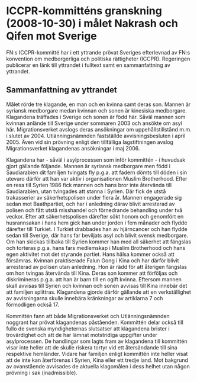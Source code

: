 # ICCPR-kommitténs granskning (2008-10-30) i målet Nakrash och Qifen mot Sverige

FN:s ICCPR\-kommitté har i ett yttrande prövat Sveriges efterlevnad av FN:s konvention om medborgerliga och politiska rättigheter (ICCPR). Regeringen publicerar en länk till yttrandet i fulltext samt en sammanfattning av yttrandet.


## Sammanfattning av yttrandet

Målet rörde tre klagande, en man och en kvinna samt deras son. Mannen är syriansk medborgare medan kvinnan och sonen är kinesiska medborgare. Klagandena träffades i Sverige och sonen är född här. Såväl mannen som kvinnan anlände till Sverige under sommaren 2003 och ansökte om asyl här. Migrationsverket avslogs deras ansökningar om uppehållstillstånd m.m. i slutet av 2004\. Utlänningsnämnden fastställde avvisningsbesluten i april 2005\. Även vid sin prövning enligt den tillfälliga lagstiftningen avslog Migrationsverket klagandenas ansökningar i maj 2006\.

Klagandena har \- såväl i asylprocessen som inför kommittén \- i huvudsak gjort gällande följande. Mannen är syriansk medborgare men född i Saudiarabien dit familjen tvingats fly p.g.a. att fadern dömts till döden i sin utevaro därför att han var aktiv i organisationen Muslim Brotherhood. Efter en resa till Syrien 1986 fick mannen och hans bror inte återvända till Saudiarabien, utan tvingades att stanna i Syrien. Där fick de utstå trakasserier av säkerhetspolisen under flera år. Mannen engagerade sig sedan mot Baathpartiet, och har i anledning därav blivit arresterad av polisen och fått utstå misshandel och förnedrande behandling under två veckor. Efter att säkerhetspolisen därefter sökt honom och genomfört en husrannsakan i hans hem gick han under jorden i fem månader och flydde därefter till Turkiet. I Turkiet drabbades han av hjärncancer och han flydde sedan till Sverige, där hans far beviljats asyl och blivit svensk medborgare. Om han skickas tillbaka till Syrien kommer han med all säkerhet att fängslas och torteras p.g.a. hans fars medlemskap i Muslim Brotherhood och hans egen aktivitet mot det styrande partiet. Hans hälsa kommer också att försämras. Kvinnan praktiserade Falun Gong i Kina och har därför blivit arresterad av polisen utan anledning. Hon är rädd för att återigen fängslas om hon tvingas återvända till Kina. Deras son kommer att förföljas och diskrimineras p.g.a. att han är barn till en ogift kvinna. Eftersom mannen skall avvisas till Syrien och kvinnan och sonen avvisas till Kina innebär det att familjen splittras. Klagandena gjorde därför gällande att en verkställighet av avvisningarna skulle innebära kränkningar av artiklarna 7 och förmodligen också 17\.

Kommittén fann att både Migrationsverket och Utlänningsnämnden noggrant har prövat klagandenas påståenden. Kommittén delar också till fullo de svenska myndigheternas slutsatser att klagandena brister i trovärdighet och att de har lämnat motstridiga uppgifter under asylprocessen. De handlingar som lagts fram av klagandena till kommittén visar inte heller att de skulle riskera tortyr vid ett återsändande till sina respektive hemländer. Vidare har familjen enligt kommittén inte heller visat att de inte kan återförenas i Syrien, Kina eller ett tredje land. Mot bakgrund av ovanstående avvisades de aktuella klagomålen i dess helhet utan någon prövning i sak (inadmissible).
